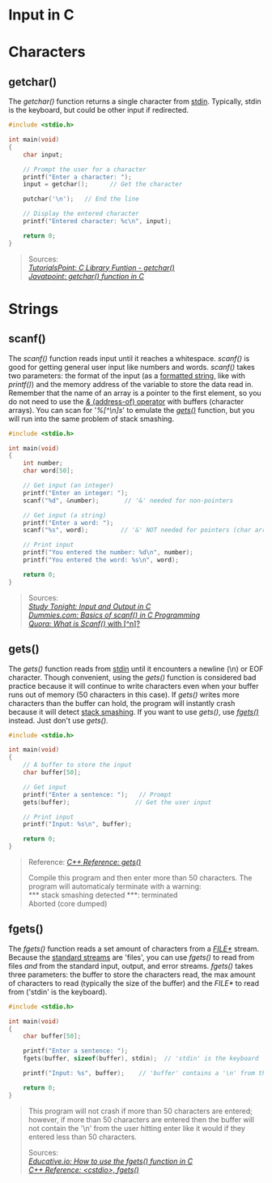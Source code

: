 # Input in C

# Characters

## getchar()
The _getchar()_ function returns a single character from [stdin](https://en.wikipedia.org/wiki/Standard_streams#Standard_input_(stdin)). Typically, stdin is the keyboard,
but could be other input if redirected.
```C
#include <stdio.h>

int main(void)
{
    char input;

    // Prompt the user for a character
    printf("Enter a character: ");
    input = getchar();      // Get the character

    putchar('\n');   // End the line

    // Display the entered character
    printf("Entered character: %c\n", input);

    return 0;
}
```
> Sources: <br />
> [_TutorialsPoint: C Library Funtion - getchar()_](https://www.tutorialspoint.com/c_standard_library/c_function_getchar.htm) <br />
> [_Javatpoint: getchar() function in C_](https://www.javatpoint.com/getchar-function-in-c) <br />

# Strings

## scanf()
The _scanf()_ function reads input until it reaches a whitespace. _scanf()_ is good for getting general user input like numbers and words. _scanf()_ takes two parameters:
the format of the input (as a [formatted string](https://github.com/EthanC2/Notes-and-Writeups/blob/main/C/Input%20and%20Output/Formatting%20Input%20and%20Output.md), like with _printf()_) and the memory address of the variable to store the data read in. Remember that the name of an array is a pointer to the first element, so you do not need to
use the [_&_ (address-of) operator](https://www.educba.com/address-operator-in-c/) with buffers (character arrays). You can scan for '_%\[^\\n\]s_' to emulate the
[_gets()_](https://github.com/EthanC2/Notes-and-Writeups/blob/main/C/Input%20and%20Output/Input.md#gets) function, but you will run into the same problem of stack smashing.
```C
#include <stdio.h>

int main(void)
{
    int number;
    char word[50];

    // Get input (an integer)
    printf("Enter an integer: ");
    scanf("%d", &number);       // '&' needed for non-pointers

    // Get input (a string)
    printf("Enter a word: ");
    scanf("%s", word);         // '&' NOT needed for pointers (char arrays)

    // Print input
    printf("You entered the number: %d\n", number);
    printf("You entered the word: %s\n", word);

    return 0;
}
```
> Sources: <br />
> [_Study Tonight: Input and Output in C_](https://www.studytonight.com/c/c-input-output-function.php) <br />
> [_Dummies.com: Basics of scanf() in C Programming_](https://www.dummies.com/programming/c/basics-of-the-scanf-function-in-c-programming/) <br />
> [_Quora: What is Scanf()_ with \[^n\]?](https://www.quora.com/What-is-scanf-n) <br />

## gets()
The _gets()_ function reads from [stdin](https://en.wikipedia.org/wiki/Standard_streams#Standard_input_(stdin)) until it encounters a newline (\n) or EOF character.
Though convenient, using the _gets()_ function is considered bad practice because it will continue to write characters even when your buffer runs out of memory 
(50 characters in this case). If _gets()_ writes more characters than the buffer can hold, the program will instantly crash because it will detect 
[stack smashing](https://stackoverflow.com/questions/40416516/what-is-stack-smashing-c). If you want to use _gets()_, use [_fgets()_](https://github.com/EthanC2/Notes-and-Writeups/blob/main/C/Input%20and%20Output/Input.md#fgets) instead. Just don't use _gets()_.
```C
#include <stdio.h>

int main(void)
{
    // A buffer to store the input
    char buffer[50];

    // Get input
    printf("Enter a sentence: ");   // Prompt
    gets(buffer);                  // Get the user input

    // Print input
    printf("Input: %s\n", buffer);

    return 0;
}
```
> Reference: [_C++ Reference: gets()_](https://www.cplusplus.com/reference/cstdio/gets/) <br />
> 
> Compile this program and then enter more than 50 characters. The program will automaticaly terminate with a warning: <br /> 
> \*\*\* stack smashing detected \*\*\*: terminated <br />
> Aborted (core dumped) <br />

## fgets()
The _fgets()_ function reads a set amount of characters from a [_FILE*_](https://www.geeksforgeeks.org/data-type-file-c/) stream. Because the [standard streams](https://www.gnu.org/software/libc/manual/html_node/Standard-Streams.html) are 'files', you can use _fgets()_ to read from files _and_ from the standard input, output, and error streams. _fgets()_ takes three parameters: the buffer to store the characters read, the max amount of characters to read (typically the size of the buffer) and the 
_FILE*_ to read from ('stdin' is the keyboard).
```C
#include <stdio.h>

int main(void)
{
    char buffer[50];

    printf("Enter a sentence: ");
    fgets(buffer, sizeof(buffer), stdin);  // 'stdin' is the keyboard

    printf("Input: %s", buffer);    // 'buffer' contains a '\n' from the user hitting enter

    return 0;
}
```
> This program will not crash if more than 50 characters are entered; however, if more than 50 characters are entered then the buffer will not contain the '\n' from
> the user hitting enter like it would if they entered less than 50 characters. <br />
>
> Sources: <br />
> [_Educative.io: How to use the fgets() function in C_](https://www.educative.io/edpresso/how-to-use-the-fgets-function-in-c) <br />
> [_C++ Reference: \<cstdio\>, fgets()_](https://www.cplusplus.com/reference/cstdio/fgets/) <br />

